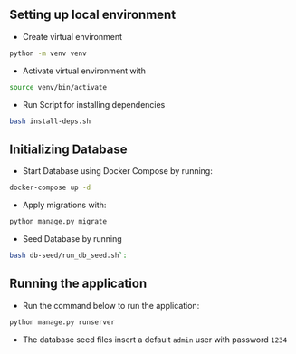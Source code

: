 ## Setting up local environment

- Create virtual environment

```bash
python -m venv venv
```

- Activate virtual environment with

```sh
source venv/bin/activate
```

- Run Script for installing dependencies

```sh
bash install-deps.sh
```

## Initializing Database

- Start Database using Docker Compose by running:

```sh
docker-compose up -d
```

- Apply migrations with:

```sh
python manage.py migrate
```

- Seed Database by running

```sh
bash db-seed/run_db_seed.sh`:
```

## Running the application

- Run the command below to run the application:

```sh
python manage.py runserver
```

- The database seed files insert a default `admin` user with password `1234`
